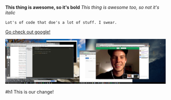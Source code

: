 **This thing is awesome, so it's bold**
*This thing is awesome too, so not it's italic*

```
Lot's of code that doe's a lot of stuff. I swear.
```
[Go check out google!](http://www.google.com)

![working on gps picture](gps.jpg)

#h1 This is our change!
